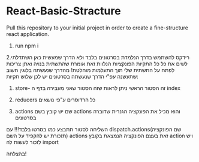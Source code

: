 # React-Basic-Stracture
Pull this repository to your initial project in order to create a fine-structure react application.

1. run npm i

2.רידקס להשתמש בדרך הנלמדת בסרטונים בלבד ולא הדרך שמעשית כאן השתדלתי לשים את כל 
כל התקיות הפונקציות הנלוות זאת אומרת שהתשתית בנויה ואתן צריכות לפתח על התשתית שלי תוך התעלמות מוחלטת!
מהדרך שנעשתה בלוגין
חשוב שתעשנה עפ"י הדרך שנעשתה בסרטונים יש לכן שלוש תקיות:
1. store-
זה הסטור הראשי ניתן לראות שזה הסטור שאני מעבירה בדף ה
index
2. reducers
כל הרדוסרים ע"פי נושאים

3. actions
 שם יש קובץ בשם 
 actions
והוא מכיל את הפונקציה הגנרית שדוברה בסרטונים

השליחה לסטור תתבצע כמו בסרטו בלבד!!!
עם 
dispatch.actions(שם הפונקציה תזכורת יש להקפיד על השם)
actions 
זאת בעצם הפונקציה הנמצאת בקובץ
action
ויש לזכור לעשות לה 
import

בהצלחה!